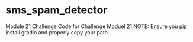 # sms_spam_detector
Module 21 Challenge
Code for Challenge Moduel 21
NOTE:
Ensure you pip install gradio and properly copy your path.

